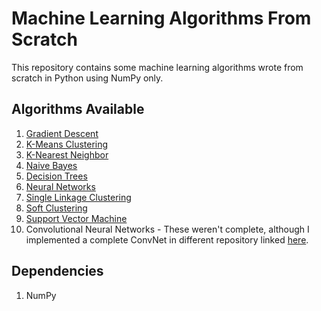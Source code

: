 # Machine Learning Algorithms From Scratch
This repository contains some machine learning algorithms wrote from scratch in Python using NumPy only.

## Algorithms Available
1. [Gradient Descent](./GradientDescent)
2. [K-Means Clustering](./KMeans)
3. [K-Nearest Neighbor](./KNN)
4. [Naive Bayes](./NaiveBayes)
5. [Decision Trees](./DecisionTrees)
6. [Neural Networks](./NeuralNetwork)
7. [Single Linkage Clustering](./SingleLinkageClustering)
8. [Soft Clustering](./SoftClustering)
9. [Support Vector Machine](./SVM)
10. Convolutional Neural Networks - These weren't complete, although I implemented a complete ConvNet in different repository linked [here](https://github.com/piyush2896/CNN-Using-Numpy).

## Dependencies
1. NumPy
